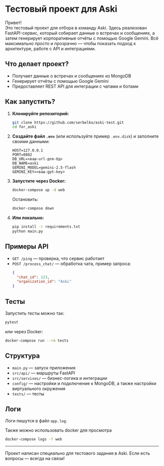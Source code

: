 # Тестовый проект для Aski

Привет!  
Это тестовый проект для отбора в команду Aski. Здесь реализован FastAPI-сервис, который собирает данные о встречах и сообщениях, а затем генерирует корпоративные отчёты с помощью Google Gemini. Всё максимально просто и прозрачно — чтобы показать подход к архитектуре, работе с API и интеграциями.

## Что делает проект?

- Получает данные о встречах и сообщениях из MongoDB
- Генерирует отчёты с помощью Google Gemini
- Предоставляет REST API для интеграции с чатами и ботами

## Как запустить?

1. **Клонируйте репозиторий:**
    ```bash
    git clone https://github.com/serbelko/aski-test.git
    cd for_aski
    ```

2. **Создайте файл `.env`** (или используйте пример `.env.disk`) и заполните своими данными:
    ```
    HOST=127.0.0.1
    PORT=8082
    DB_URL=<ваш-url-для-бд>
    DB_NAME=aski
    GEMINI_MODEL=gemini-2.5-flash
    GEMINI_KEY=<ваш-gpt-key>
    ```

3. **Запустите через Docker:**
    ```bash
    docker-compose up -d web
    ```
    Остановить:
    ```bash
    docker-compose down
    ```

4. **Или локально:**
    ```bash
    pip install -r requirements.txt
    python main.py
    ```

## Примеры API

- `GET /ping` — проверка, что сервис работает
- `POST /process_chat/` — обработка чата, пример запроса:
    ```json
    {
      "chat_id": 123,
      "organization_id": "Aski"
    }
    ```

## Тесты

Запустить тесты можно так:
```bash
pytest
```
или через Docker:
```bash
docker-compose run --rm tests
```

## Структура

- `main.py` — запуск приложения
- `src/api/` — маршруты FastAPI
- `src/servises/` — бизнес-логика и интеграции
- `config/` — настройки и подключение к MongoDB, а также настройки виртуального окружения
- `tests/` — тесты

## Логи

Логи пишутся в файл `app.log`.

Также можно использовать docker для просмотра 
```bash
docker-compose logs -f web
```

---

Проект написан специально для тестового задания в Aski. Если есть вопросы — всегда на связи!